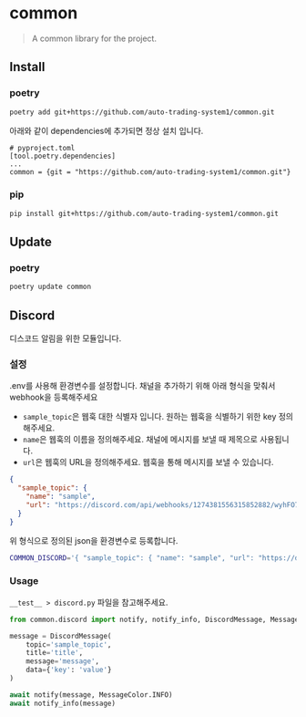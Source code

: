 # common

> A common library for the project.

## Install

### poetry
```bash
poetry add git+https://github.com/auto-trading-system1/common.git 
```

아래와 같이 dependencies에 추가되면 정상 설치 입니다.
```
# pyproject.toml
[tool.poetry.dependencies]
...
common = {git = "https://github.com/auto-trading-system1/common.git"}
```


### pip
```bash
pip install git+https://github.com/auto-trading-system1/common.git
```

## Update

### poetry
```bash
poetry update common 
```


## Discord
디스코드 알림을 위한 모듈입니다.

### 설정
.env를 사용해 환경변수를 설정합니다.
채널을 추가하기 위해 아래 형식을 맞춰서 webhook을 등록해주세요

- `sample_topic`은 웹훅 대한 식별자 입니다. 원하는 웹훅을 식별하기 위한 key 정의해주세요.
- `name`은 웹훅의 이름을 정의해주세요. 채널에 메시지를 보낼 때 제목으로 사용됩니다.
- `url`은 웹훅의 URL을 정의해주세요. 웹훅을 통해 메시지를 보낼 수 있습니다.

```json
{
  "sample_topic": {
    "name": "sample",
    "url": "https://discord.com/api/webhooks/1274381556315852882/wyhFO7Xys5JlSi0Gypm9FppyGI_SstKXJcJ4rLLPoYP1VrcTsw-6hwTqMUAKeyuC2y5E"
  }
}
```

위 형식으로 정의된 json을 환경변수로 등록합니다.

```bash
COMMON_DISCORD='{ "sample_topic": { "name": "sample", "url": "https://discord.com/api/webhooks/1274381556315852882/wyhFO7Xys5JlSi0Gypm9FppyGI_SstKXJcJ4rLLPoYP1VrcTsw-6hwTqMUAKeyuC2y5E" } }'
```

### Usage

`__test__ > discord.py` 파일을 참고해주세요.

```python
from common.discord import notify, notify_info, DiscordMessage, MessageColor

message = DiscordMessage(
    topic='sample_topic',
    title='title',
    message='message',
    data={'key': 'value'}
)

await notify(message, MessageColor.INFO)
await notify_info(message)
```

